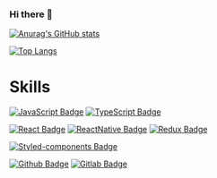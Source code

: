 ### Hi there 👋

[![Anurag's GitHub stats](https://github-readme-stats.vercel.app/api?username=phj2309&show_icons=true&theme=highcontrast)](https://github.com/anuraghazra/github-readme-stats)

[![Top Langs](https://github-readme-stats.vercel.app/api/top-langs/?username=phj2309&langs_count=5&layout=compact)](https://github.com/anuraghazra/github-readme-stats)


# Skills

[![JavaScript Badge](https://img.shields.io/badge/JavaScript-424242?&logo=javascript&logoColor=F7DF1E&style=for-the-badge&link=https://developer.mozilla.org/en-US/docs/Web/JavaScript/)](https://developer.mozilla.org/en-US/docs/Web/JavaScript)
[![TypeScript Badge](https://img.shields.io/badge/JavaScript-424242?&logo=typescript&logoColor=3178C6&style=for-the-badge&link=https://developer.mozilla.org/en-US/docs/Web/TypeScript/)](https://developer.mozilla.org/en-US/docs/Web/TypeScript)


[![React Badge](https://img.shields.io/badge/-REACT-61DAFB?&logo=react&logoColor=white&style=for-the-badge&link=https://reactjs.org)](https://reactjs.org/)
[![ReactNative Badge](https://img.shields.io/badge/-REACT_NATIVE-424242?&logo=react&logoColor=61DAFB&style=for-the-badge&link=https://reactnative.dev)](https://reactnative.dev/)
[![Redux Badge](https://img.shields.io/badge/-REDUX-764ABC?&logo=redux&logoColor=white&style=for-the-badge&link=https://redux.js.org)](https://redux.js.org)

[![Styled-components Badge](https://img.shields.io/badge/-STYLED_COMPONENTS-DB7093?&logo=styled-components&logoColor=white&style=for-the-badge&link=https://styled-components.com)](https://styled-components.com)


[![Github Badge](https://img.shields.io/badge/-GITHUB-181717?&logo=github&logoColor=white&style=for-the-badge&link=https://github.com/phj2309)](https://github.com/phj2309)
[![Gitlab Badge](https://img.shields.io/badge/-GITLAB-FCA121?&logo=gitlab&logoColor=white&style=for-the-badge&link=https://about.gitlab.com)](https://about.gitlab.com)



<!--
**phj2309/phj2309** is a ✨ _special_ ✨ repository because its `README.md` (this file) appears on your GitHub profile.

Here are some ideas to get you started:

- 🔭 I’m currently working on ...
- 🌱 I’m currently learning ...
- 👯 I’m looking to collaborate on ...
- 🤔 I’m looking for help with ...
- 💬 Ask me about ...
- 📫 How to reach me: ...
- 😄 Pronouns: ...
- ⚡ Fun fact: ...
-->
